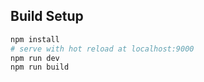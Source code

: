 ## Build Setup
``` bash
npm install
# serve with hot reload at localhost:9000
npm run dev
npm run build
```